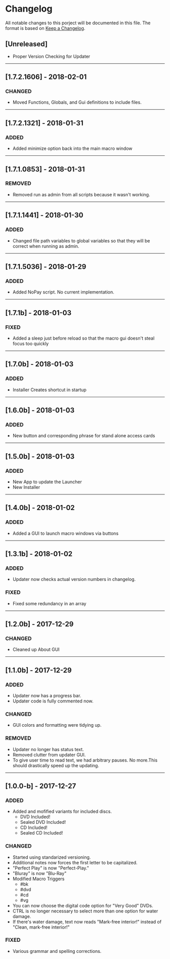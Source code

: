# Changelog

All notable changes to this porject will be documented in this file. The format is based on [Keep a Changelog](http://keepachangelog.com/en/1.0.0/).

## [Unreleased]
* Proper Version Checking for Updater

---

## [1.7.2.1606] - 2018-02-01

### CHANGED
* Moved Functions, Globals, and Gui definitions to include files.


---

## [1.7.2.1321] - 2018-01-31

### ADDED
* Added minimize option back into the main macro window


---

## [1.7.1.0853] - 2018-01-31

### REMOVED
* Removed run as admin from all scripts because it wasn't working.


---

## [1.7.1.1441] - 2018-01-30

### ADDED
* Changed file path variables to global variables so that they will be correct when running as admin.


---

## [1.7.1.5036] - 2018-01-29

### ADDED
* Added NoPay script. No current implementation.


---

## [1.7.1b] - 2018-01-03

### FIXED
* Added a sleep just before reload so that the macro gui doesn't steal focus too quickly


---

## [1.7.0b] - 2018-01-03

### ADDED
* Installer Creates shortcut in startup


---

## [1.6.0b] - 2018-01-03

### ADDED
* New button and corresponding phrase for stand alone access cards


---
## [1.5.0b] - 2018-01-03

### ADDED
* New App to update the Launcher
* New Installer


---

## [1.4.0b] - 2018-01-02

### ADDED
* Added a GUI to launch macro windows via buttons

---

## [1.3.1b] - 2018-01-02

### ADDED
* Updater now checks actual version numbers in changelog.

### FIXED
* Fixed some redundancy in an array

---

## [1.2.0b] - 2017-12-29

### CHANGED
* Cleaned up About GUI

---

## [1.1.0b] - 2017-12-29

### ADDED
* Updater now has a progress bar.
* Updater code is fully commented now.

### CHANGED
* GUI colors and formatting were tidying up.

### REMOVED
* Updater no longer has status text.
* Removed clutter from updater GUI.
* To give user time to read text, we had arbitrary pauses. No more.This should drastically speed up the updating.

---
## [1.0.0-b] - 2017-12-27

### ADDED
* Added and mofified variants for included discs.
  * DVD Included!
  * Sealed DVD Included!
  * CD Included!
  * Sealed CD Included!

### CHANGED
* Started using standarized versioning.
* Additional notes now forces the first letter to be capitalized.
* "Perfect Play" is now "Perfect-Play."
* "Bluray" is now "Blu-Ray"
* Modified Macro Triggers
  * #bk
  * #dvd
  * #cd
  * #vg
* You can now choose the digital code option for "Very Good" DVDs.
* CTRL is no longer necessary to select more than one option for water damage.
* If there's water damage, text now reads "Mark-free interior!" instead of "Clean, mark-free interior!"

### FIXED
* Various grammar and spelling corrections.